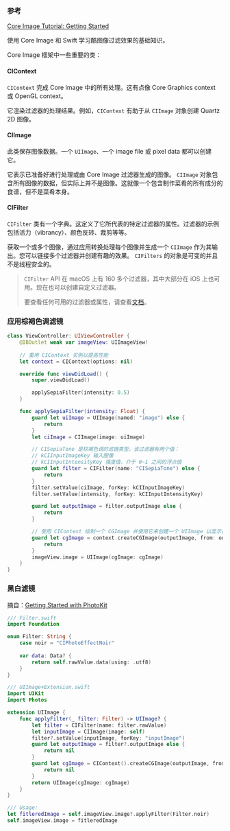 ### 参考

[Core Image Tutorial: Getting Started](https://www.raywenderlich.com/30195423-core-image-tutorial-getting-started)

使用 Core Image 和 Swift 学习酷图像过滤效果的基础知识。



Core Image 框架中一些重要的类：

#### CIContext

`CIContext` 完成 Core Image 中的所有处理。这有点像 Core Graphics context 或 OpenGL context。

它渲染过滤器的处理结果。例如，`CIContext` 有助于从 `CIImage` 对象创建 Quartz 2D 图像。



#### CIImage

此类保存图像数据。一个 `UIImage`、一个 image file 或 pixel data 都可以创建它。

它表示已准备好进行处理或由 Core Image 过滤器生成的图像。 `CIImage` 对象包含所有图像的数据，但实际上并不是图像。这就像一个包含制作菜肴的所有成分的食谱，但不是菜肴本身。



#### CIFilter

`CIFilter` 类有一个字典。这定义了它所代表的特定过滤器的属性。过滤器的示例包括活力（vibrancy）、颜色反转、裁剪等等。

获取一个或多个图像，通过应用转换处理每个图像并生成一个 `CIImage` 作为其输出。您可以链接多个过滤器并创建有趣的效果。 `CIFilters` 的对象是可变的并且不是线程安全的。



> `CIFilter` API 在 macOS 上有 160 多个过滤器，其中大部分在 iOS 上也可用。现在也可以创建自定义过滤器。
>
> 要查看任何可用的过滤器或属性，请查看[文档](https://developer.apple.com/library/archive/documentation/GraphicsImaging/Reference/CoreImageFilterReference/index.html)。





### 应用棕褐色调滤镜

```swift
class ViewController: UIViewController {
    @IBOutlet weak var imageView: UIImageView!
    
    // 重用 CIContext 实例以提高性能
    let context = CIContext(options: nil)

    override func viewDidLoad() {
        super.viewDidLoad()

        applySepiaFilter(intensity: 0.5)
    }

    func applySepiaFilter(intensity: Float) {
        guard let uiImage = UIImage(named: "image") else {
            return
        }
        let ciImage = CIImage(image: uiImage)

        // CISepiaTone 是棕褐色调的滤镜类型，该过滤器有两个值：
        // kCIInputImageKey 输入图像
        // kCIInputIntensityKey 强度值，介于 0~1 之间的浮点值
        guard let filter = CIFilter(name: "CISepiaTone") else {
            return
        }
        filter.setValue(ciImage, forKey: kCIInputImageKey)
        filter.setValue(intensity, forKey: kCIInputIntensityKey)

        guard let outputImage = filter.outputImage else {
            return
        }

        // 使用 CIContext 绘制一个 CGImage 并使用它来创建一个 UIImage 以显示在图像视图中
        guard let cgImage = context.createCGImage(outputImage, from: outputImage.extent) else {
            return
        }
        imageView.image = UIImage(cgImage: cgImage)
    }
}
```





### 黑白滤镜

摘自：[Getting Started with PhotoKit](https://www.raywenderlich.com/11764166-getting-started-with-photokit)

```swift
/// Filter.swift
import Foundation

enum Filter: String {
    case noir = "CIPhotoEffectNoir"
    
    var data: Data? {
        return self.rawValue.data(using: .utf8)
    }
}

/// UIImage+Extension.swift
import UIKit
import Photos

extension UIImage {
    func applyFilter(_ filter: Filter) -> UIImage? {
        let filter = CIFilter(name: filter.rawValue)
        let inputImage = CIImage(image: self)
        filter?.setValue(inputImage, forKey: "inputImage")
        guard let outputImage = filter?.outputImage else {
            return nil
        }
        guard let cgImage = CIContext().createCGImage(outputImage, from: outputImage.extent) else {
            return nil
        }
        return UIImage(cgImage: cgImage)
    }
}

/// Usage:
let fitleredImage = self.imageView.image?.applyFilter(Filter.noir)
self.imageView.image = fitleredImage
```


